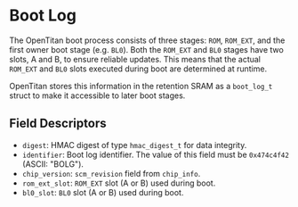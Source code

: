 # Boot Log

The OpenTitan boot process consists of three stages: `ROM`, `ROM_EXT`, and the first owner boot stage (e.g. `BL0`).
Both the `ROM_EXT` and `BL0` stages have two slots, A and B, to ensure reliable updates.
This means that the actual `ROM_EXT` and `BL0` slots executed during boot are determined at runtime.

OpenTitan stores this information in the retention SRAM as a `boot_log_t` struct to make it accessible to later boot stages.

## Field Descriptors

- `digest`: HMAC digest of type `hmac_digest_t` for data integrity.
- `identifier`: Boot log identifier. The value of this field must be `0x474c4f42` (ASCII: "BOLG").
- `chip_version`: `scm_revision` field from `chip_info`.
- `rom_ext_slot`: `ROM_EXT` slot (A or B) used during boot.
- `bl0_slot`: `BL0` slot (A or B) used during boot.
